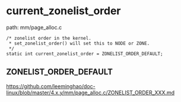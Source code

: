current_zonelist_order
========================================

path: mm/page_alloc.c
```
/* zonelist order in the kernel.
 * set_zonelist_order() will set this to NODE or ZONE.
 */
static int current_zonelist_order = ZONELIST_ORDER_DEFAULT;
```

ZONELIST_ORDER_DEFAULT
----------------------------------------

https://github.com/leeminghao/doc-linux/blob/master/4.x.y/mm/page_alloc.c/ZONELIST_ORDER_XXX.md
